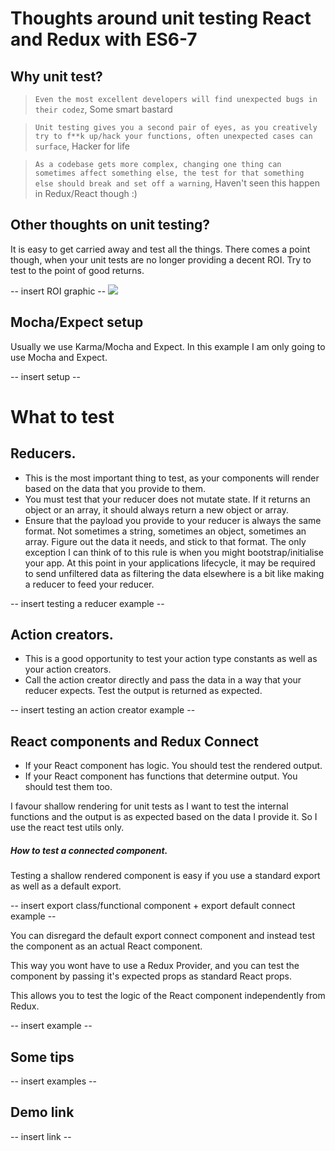 # Thoughts around unit testing React and Redux with ES6-7

## Why unit test?

> `Even the most excellent developers will find unexpected bugs in their codez`, Some smart bastard

> `Unit testing gives you a second pair of eyes, as you creatively try to f**k up/hack your functions, often unexpected cases can surface`, Hacker for life

> `As a codebase gets more complex, changing one thing can sometimes affect something else, the test for that something else should break and set off a warning`, Haven't seen this happen in Redux/React though :)


## Other thoughts on unit testing?

It is easy to get carried away and test all the things. There comes a point though, when your
unit tests are no longer providing a decent ROI. Try to test to the point of good returns.

-- insert ROI graphic --
![](https://mymathsworld.files.wordpress.com/2010/11/log10-graph.png)


## Mocha/Expect setup

Usually we use Karma/Mocha and Expect. In this example I am only going to use Mocha and Expect.

-- insert setup --


# What to test

## Reducers.

- This is the most important thing to test, as your components will render based on
the data that you provide to them.
- You must test that your reducer does not mutate state. If it returns an object or an array,
it should always return a new object or array.
- Ensure that the payload you provide to your reducer is always the same format.
Not sometimes a string, sometimes an object, sometimes an array.
Figure out the data it needs, and stick to that format.
The only exception I can think of to this rule is when you might bootstrap/initialise your app. At
this point in your applications lifecycle, it may be required to send unfiltered data as
filtering the data elsewhere is a bit like making a reducer to feed your reducer.

-- insert testing a reducer example --


## Action creators.

- This is a good opportunity to test your action type constants as well as your action creators.
- Call the action creator directly and pass the data in a way that your reducer expects.
Test the output is returned as expected.

-- insert testing an action creator example --


## React components and Redux Connect

- If your React component has logic. You should test the rendered output.
- If your React component has functions that determine output. You should test them too.

I favour shallow rendering for unit tests as I want to test the internal functions and the output is as expected based on the data I provide it. So I use the react test utils only.

##### How to test a connected component.
Testing a shallow rendered component is easy if you use a standard export as well as a default export.

-- insert export class/functional component + export default connect example --

You can disregard the default export connect component and instead test the component as an actual React component.

This way you wont have to use a Redux Provider, and you can test the component by passing it's expected props as standard React props.

This allows you to test the logic of the React component independently from Redux.

-- insert example --

## Some tips

-- insert examples --

## Demo link

-- insert link --
